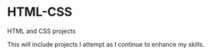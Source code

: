 # HTML-CSS
HTML and CSS projects



This will include projects I attempt as I continue to enhance my skills. 
